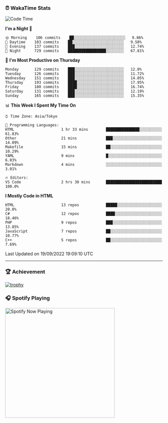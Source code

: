 ### ⏰ WakaTime Stats


<!--START_SECTION:waka-->
![Code Time](http://img.shields.io/badge/Code%20Time-494%20hrs%2036%20mins-blue)

**I'm a Night 🦉** 

```text
🌞 Morning    106 commits    ██░░░░░░░░░░░░░░░░░░░░░░░   9.86% 
🌆 Daytime    103 commits    ██░░░░░░░░░░░░░░░░░░░░░░░   9.58% 
🌃 Evening    137 commits    ███░░░░░░░░░░░░░░░░░░░░░░   12.74% 
🌙 Night      729 commits    █████████████████░░░░░░░░   67.81%

```
📅 **I'm Most Productive on Thursday** 

```text
Monday       129 commits    ███░░░░░░░░░░░░░░░░░░░░░░   12.0% 
Tuesday      126 commits    ███░░░░░░░░░░░░░░░░░░░░░░   11.72% 
Wednesday    151 commits    ███░░░░░░░░░░░░░░░░░░░░░░   14.05% 
Thursday     193 commits    ████░░░░░░░░░░░░░░░░░░░░░   17.95% 
Friday       180 commits    ████░░░░░░░░░░░░░░░░░░░░░   16.74% 
Saturday     131 commits    ███░░░░░░░░░░░░░░░░░░░░░░   12.19% 
Sunday       165 commits    ███░░░░░░░░░░░░░░░░░░░░░░   15.35%

```


📊 **This Week I Spent My Time On** 

```text
⌚︎ Time Zone: Asia/Tokyo

💬 Programming Languages: 
HTML                     1 hr 33 mins        ███████████████░░░░░░░░░░   61.83% 
Other                    21 mins             ███░░░░░░░░░░░░░░░░░░░░░░   14.09% 
Makefile                 15 mins             ██░░░░░░░░░░░░░░░░░░░░░░░   10.29% 
YAML                     9 mins              █░░░░░░░░░░░░░░░░░░░░░░░░   6.03% 
Markdown                 4 mins              ░░░░░░░░░░░░░░░░░░░░░░░░░   3.01%

🔥 Editors: 
VS Code                  2 hrs 30 mins       █████████████████████████   100.0%

```

**I Mostly Code in HTML** 

```text
HTML                     13 repos            █████░░░░░░░░░░░░░░░░░░░░   20.0% 
C#                       12 repos            ████░░░░░░░░░░░░░░░░░░░░░   18.46% 
PHP                      9 repos             ███░░░░░░░░░░░░░░░░░░░░░░   13.85% 
JavaScript               7 repos             ██░░░░░░░░░░░░░░░░░░░░░░░   10.77% 
C++                      5 repos             ██░░░░░░░░░░░░░░░░░░░░░░░   7.69%

```



 Last Updated on 19/09/2022 19:09:10 UTC
<!--END_SECTION:waka-->

---

### 🏆 Achievement

[![trophy](https://github-profile-trophy.vercel.app/?username=Slime-hatena&theme=flat&no-bg=true&no-frame=true&column=8)](https://github.com/ryo-ma/github-profile-trophy)

### 🎧 Spotify Playing

[<img src="https://spotify-now-playing-slime-hatena.vercel.app/api/spotify-playing" alt="Spotify Now Playing" width="350" />](https://open.spotify.com/user/slime_hatena)

<!--
**Slime-hatena/Slime-hatena** is a ✨ _special_ ✨ repository because its `README.md` (this file) appears on your GitHub profile.

Here are some ideas to get you started:

- 🔭 I’m currently working on ...
- 🌱 I’m currently learning ...
- 👯 I’m looking to collaborate on ...
- 🤔 I’m looking for help with ...
- 💬 Ask me about ...
- 📫 How to reach me: ...
- 😄 Pronouns: ...
- ⚡ Fun fact: ...
-->
